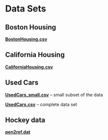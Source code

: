 # **Data Sets**


## Boston Housing

[**BostonHousing.csv**](https://raw.githubusercontent.com/ChicagoBoothML/DATA___BostonHousing/master/BostonHousing.csv)


## California Housing

[**CaliforniaHousing.csv**](https://raw.githubusercontent.com/ChicagoBoothML/DATA___CaliforniaHousing/master/CaliforniaHousing.csv) 


## Used Cars

[**UsedCars_small.csv**](https://raw.githubusercontent.com/ChicagoBoothML/DATA___UsedCars/master/UsedCars_small.csv) &ndash; small subset of the data

[**UsedCars.csv**](https://raw.githubusercontent.com/ChicagoBoothML/DATA___UsedCars/master/UsedCars.csv) &ndash; complete data set


## Hockey data 

[**pen2ref.dat**](https://raw.githubusercontent.com/ChicagoBoothML/DATA___Hockey/master/pen2ref.dat)